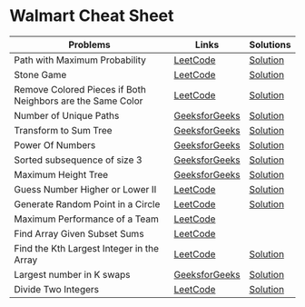 <h1>Walmart Cheat Sheet</h1>

<table>
 <thead>
   <th>Problems</th>
   <th>Links</th>
  <th>Solutions</th>
 </thead>
 <tr>
   <td>Path with Maximum Probability</td>
   <td><a href="https://leetcode.com/problems/path-with-maximum-probability/" target="_blank">LeetCode</a></td>
   <td><a href="https://github.com/SantoshKumarSingh64/6Companies30days/blob/main/Walmart/Path%20with%20Maximum%20Probability/CPPSolution.cpp" target="_blank">Solution</a></td>
  </tr>
 <tr>
   <td>Stone Game</td>
   <td><a href="https://leetcode.com/problems/stone-game/" target="_blank">LeetCode</a></td>
   <td><a href="https://github.com/SantoshKumarSingh64/6Companies30days/blob/main/Walmart/Stone%20Game/CPPSolution.cpp" target="_blank">Solution</a></td>
  </tr>
 <tr>
   <td>Remove Colored Pieces if Both Neighbors are the Same Color</td>
   <td><a href="https://leetcode.com/problems/remove-colored-pieces-if-both-neighbors-are-the-same-color/" target="_blank">LeetCode</a></td>
   <td><a href="https://github.com/SantoshKumarSingh64/6Companies30days/blob/main/Walmart/Remove%20Colored%20Pieces%20if%20Both%20Neighbors%20are%20the%20Same%20Color/CPPSolution.cpp" target="_blank">Solution</a></td>
  </tr>
 <tr>
   <td>Number of Unique Paths</td>
   <td><a href="https://practice.geeksforgeeks.org/problems/number-of-unique-paths5339/1/" target="_blank">GeeksforGeeks</a></td>
   <td><a href="https://github.com/SantoshKumarSingh64/6Companies30days/blob/main/Walmart/Number%20of%20Unique%20Paths/CPPSolution.cpp" target="_blank">Solution</a></td>
  </tr>
 <tr>
   <td>Transform to Sum Tree</td>
   <td><a href="https://practice.geeksforgeeks.org/problems/transform-to-sum-tree/1/" target="_blank">GeeksforGeeks</a></td>
   <td><a href="https://github.com/SantoshKumarSingh64/6Companies30days/blob/main/Walmart/Transform%20to%20Sum%20Tree/CPPSolution.cpp" target="_blank">Solution</a></td>
  </tr>
 <tr>
   <td>Power Of Numbers</td>
   <td><a href="https://practice.geeksforgeeks.org/problems/power-of-numbers-1587115620/1" target="_blank">GeeksforGeeks</a></td>
   <td><a href="https://github.com/SantoshKumarSingh64/6Companies30days/blob/main/Walmart/Power%20Of%20Numbers/CPPSolution.cpp" target="_blank">Solution</a></td>
  </tr>
 <tr>
   <td>Sorted subsequence of size 3</td>
   <td><a href="https://practice.geeksforgeeks.org/problems/sorted-subsequence-of-size-3/1/" target="_blank">GeeksforGeeks</a></td>
   <td><a href="https://github.com/SantoshKumarSingh64/6Companies30days/blob/main/Walmart/Sorted%20subsequence%20of%20size%203/CPPSolution.cpp" target="_blank">Solution</a></td>
  </tr>
 <tr>
   <td>Maximum Height Tree</td>
   <td><a href="https://practice.geeksforgeeks.org/problems/maximum-height-tree4803/1" target="_blank">GeeksforGeeks</a></td>
   <td><a href="https://github.com/SantoshKumarSingh64/6Companies30days/blob/main/Walmart/Maximum%20Height%20Tree/CPPSolution.cpp" target="_blank">Solution</a></td>
  </tr>
 <tr>
   <td>Guess Number Higher or Lower II</td>
   <td><a href="https://leetcode.com/problems/guess-number-higher-or-lower-ii/" target="_blank">LeetCode</a></td>
   <td><a href="https://github.com/SantoshKumarSingh64/6Companies30days/blob/main/Walmart/Guess%20Number%20Higher%20or%20Lower%20II/CPPSolution.cpp" target="_blank">Solution</a></td>
  </tr>
 <tr>
   <td>Generate Random Point in a Circle</td>
   <td><a href="https://leetcode.com/problems/generate-random-point-in-a-circle/" target="_blank">LeetCode</a></td>
   <td><a href="https://github.com/SantoshKumarSingh64/6Companies30days/blob/main/Walmart/Generate%20Random%20Point%20in%20a%20Circle/CPPSolution.cpp" target="_blank">Solution</a></td>
  </tr>
 <tr>
   <td>Maximum Performance of a Team</td>
   <td><a href="https://leetcode.com/problems/maximum-performance-of-a-team/" target="_blank">LeetCode</a></td>
  </tr>
 <tr>
   <td>Find Array Given Subset Sums</td>
   <td><a href="https://leetcode.com/problems/find-array-given-subset-sums/" target="_blank">LeetCode</a></td>
  </tr>
 <tr>
   <td>Find the Kth Largest Integer in the Array</td>
   <td><a href="https://leetcode.com/problems/find-the-kth-largest-integer-in-the-array/" target="_blank">LeetCode</a></td>
   <td><a href="https://github.com/SantoshKumarSingh64/6Companies30days/blob/main/Walmart/Find%20the%20Kth%20Largest%20Integer%20in%20the%20Array/CPPSolution.cpp" target="_blank">Solution</a></td>
  </tr>
 <tr>
   <td>Largest number in K swaps</td>
   <td><a href="https://practice.geeksforgeeks.org/problems/largest-number-in-k-swaps-1587115620/1/" target="_blank">GeeksforGeeks</a></td>
   <td><a href="https://github.com/SantoshKumarSingh64/6Companies30days/blob/main/Walmart/Largest%20number%20in%20K%20swaps/CPPSolution.cpp" target="_blank">Solution</a></td>
  </tr>
 <tr>
   <td>Divide Two Integers</td>
   <td><a href="https://leetcode.com/problems/divide-two-integers/" target="_blank">LeetCode</a></td>
   <td><a href="https://github.com/SantoshKumarSingh64/6Companies30days/blob/main/Walmart/Divide%20Two%20Integers/CPPSolution.cpp" target="_blank">Solution</a></td>
  </tr>
</table>
